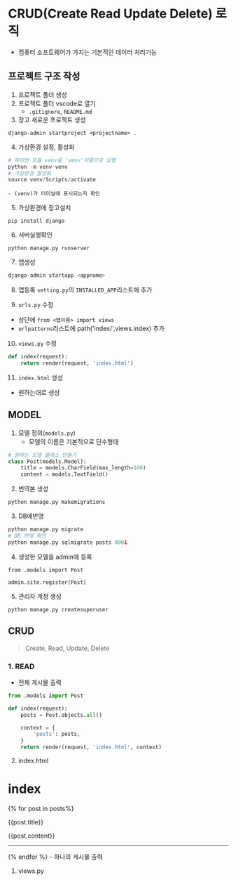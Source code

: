 # CRUD(Create Read Update Delete) 로직
- 컴퓨터 소프트웨어가 가지는 기본적인 데이터 처리기능

## 프로젝트 구조 작성
1. 프로젝트 폴더 생성
2. 프로젝트 폴더 vscode로 열기
    - `.gitignore`, `README.md`
3. 장고 새로운 프로젝트 생성
```
django-admin startproject <projectname> .
```
4. 가상환경 설정, 활성화
```python
# 파이썬 모듈 venv을 'venv'이름으로 실행
python -m venv venv
# 가상환경 활성화
source venv/Scripts/activate
```
    - (venv)가 터미널에 표시되는지 확인
5. 가상환경에 장고설치
```
pip install django
```
6. 서버실행확인
```
python manage.py runserver
```
7. 앱생성
```python
django-admin startapp <appname>
```
8. 앱등록
`setting.py`의 `INSTALLED_APP`리스트에 <appname> 추가

9. `urls.py` 수정
- 상단에 `from <앱이름> import views`
- `urlpatterns`리스트에 path('index/',views.index) 추가
10. `views.py` 수정
```python
def index(request):
    return render(request, 'index.html')
```
11. `index.html` 생성
- 원하는대로 생성

## MODEL

1. 모델 정의(`models.py`)
    - 모델의 이름은 기본적으로 단수형태

```python
# 원하는 모델 클래스 만들기
class Post(models.Model):
    title = models.CharField(max_length=100)
    content = models.TextField()

```
2. 번역본 생성
```
python manage.py makemigrations
```
3. DB에반영
```python
python manage.py migrate
# DB 반영 확인
python manage.py sqlmigrate posts 0001 
```
4. 생성한 모델을 admin에 등록
```
from .models import Post

admin.site.register(Post)
```
5. 관리자 계정 생성
```
python manage.py createsuperuser
```

## CRUD
> Create, Read, Update, Delete

### 1. READ
- 전체 게시물 출력

```python
from .models import Post

def index(request):
    posts = Post.objects.all()

    context = {
        'posts': posts,
    }
    return render(request, 'index.html', context)
```
2. index.html

<body>
    <h1>index</h1>
    {% for post in posts%}
        <p>{{post.title}}</p>
        <p>{{post.content}}</p>
        <hr>
    {% endfor %}
</body>
- 하나의 게시물 출력

1. views.py